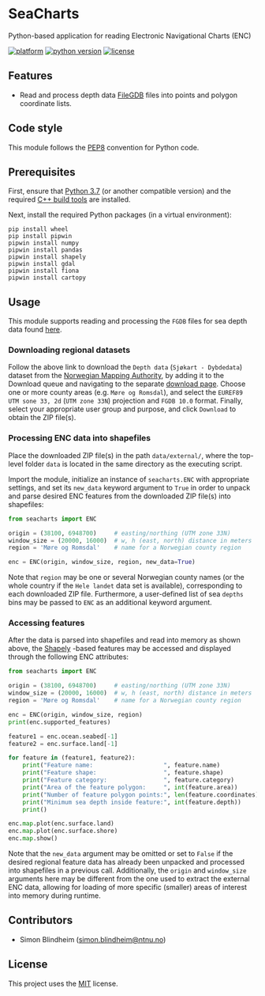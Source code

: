 # SeaCharts
Python-based application for reading Electronic Navigational Charts (ENC)

[![platform](https://img.shields.io/badge/platform-windows-lightgrey)]()
[![python version](https://img.shields.io/badge/python-3.7-blue)]()
[![license](https://img.shields.io/badge/license-MIT-green)]()


## Features

- Read and process depth data 
[FileGDB](https://gdal.org/drivers/vector/filegdb.html) files into points and
polygon coordinate lists.


## Code style
This module follows the [PEP8](https://www.python.org/dev/peps/pep-0008/) 
convention for Python code.


## Prerequisites

First, ensure that [Python 3.7](https://www.python.org/downloads/) 
(or another compatible version) and the required
[C++ build tools](https://visualstudio.microsoft.com/downloads/#build-tools-for-visual-studio-2019) 
are installed.

Next, install the required Python packages (in a virtual environment):
```
pip install wheel
pip install pipwin
pipwin install numpy
pipwin install pandas
pipwin install shapely
pipwin install gdal
pipwin install fiona
pipwin install cartopy
```


## Usage
This module supports reading and processing the `FGDB` files for sea depth data 
found [here](https://kartkatalog.geonorge.no/metadata/2751aacf-5472-4850-a208-3532a51c529a).

### Downloading regional datasets
Follow the above link to download the `Depth data` (`Sjøkart - Dybdedata`) 
dataset from the [Norwegian Mapping Authority](https://kartkatalog.geonorge.no/?organization=Norwegian%20Mapping%20Authority), 
by adding it to the Download queue and navigating to the separate 
[download page](https://kartkatalog.geonorge.no/nedlasting). 
Choose one or more county areas (e.g. `Møre og Romsdal`), and 
select the `EUREF89 UTM sone 33, 2d` (`UTM zone 33N`) projection and `FGDB 10.0` 
format. Finally, select your appropriate user group and purpose, and click 
`Download` to obtain the ZIP file(s).

### Processing ENC data into shapefiles
Place the downloaded ZIP file(s) in the path `data/external/`, where the 
top-level folder `data` is located in the same directory as the executing 
script.

Import the module, initialize an instance of `seacharts.ENC` with appropriate 
settings, and set its `new_data` keyword argument to `True` in order 
to unpack and parse desired ENC features from the downloaded ZIP file(s) into 
shapefiles:

```python
from seacharts import ENC

origin = (38100, 6948700)     # easting/northing (UTM zone 33N)
window_size = (20000, 16000)  # w, h (east, north) distance in meters
region = 'Møre og Romsdal'    # name for a Norwegian county region

enc = ENC(origin, window_size, region, new_data=True)

```
Note that `region` may be one or several Norwegian county names
(or the whole country if the `Hele landet` data set is available), 
corresponding to each downloaded ZIP file. Furthermore, a user-defined list of 
sea `depths` bins may be passed to `ENC` as an additional keyword argument.

### Accessing features
After the data is parsed into shapefiles and read into memory as shown above, 
the [Shapely](https://pypi.org/project/Shapely/) -based features may be 
accessed and displayed through the following ENC attributes:
```python
from seacharts import ENC

origin = (38100, 6948700)     # easting/northing (UTM zone 33N)
window_size = (20000, 16000)  # w, h (east, north) distance in meters
region = 'Møre og Romsdal'    # name for a Norwegian county region

enc = ENC(origin, window_size, region)
print(enc.supported_features)

feature1 = enc.ocean.seabed[-1]
feature2 = enc.surface.land[-1]

for feature in (feature1, feature2):
    print("Feature name:                    ", feature.name)
    print("Feature shape:                   ", feature.shape)
    print("Feature category:                ", feature.category)
    print("Area of the feature polygon:     ", int(feature.area))
    print("Number of feature polygon points:", len(feature.coordinates))
    print("Minimum sea depth inside feature:", int(feature.depth))
    print()

enc.map.plot(enc.surface.land)
enc.map.plot(enc.surface.shore)
enc.map.show()

```
Note that the `new_data` argument may be omitted or set to `False` if the 
desired regional feature data has already been unpacked and processed into 
shapefiles in a previous call. Additionally, the `origin` and `window_size` 
arguments here may be different from the one used to extract the external 
ENC data, allowing for loading of more specific (smaller) areas of interest 
into memory during runtime.


## Contributors

- Simon Blindheim ([simon.blindheim@ntnu.no](mailto:simon.blindheim@ntnu.no))


## License

This project uses the [MIT](https://choosealicense.com/licenses/mit/) license.